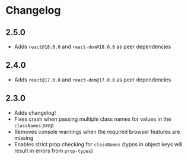# Changelog

## 2.5.0

- Adds `react@18.0.0` and `react-dom@18.0.0` as peer dependencies

## 2.4.0

- Adds `react@17.0.0` and `react-dom@17.0.0` as peer dependencies

## 2.3.0

- Adds changelog!
- Fixes crash when passing multiple class names for values in the `classNames` prop
- Removes console warnings when the required browser features are missing
- Enables strict prop checking for `classNames` (typos in object keys will result in errors from `prop-types`)

